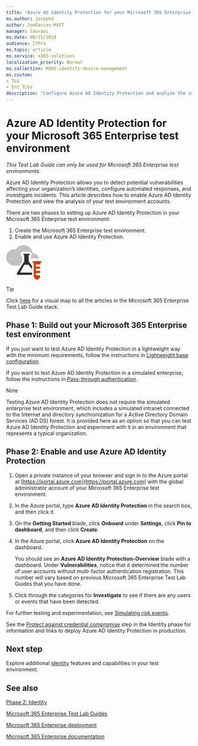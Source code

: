 ```yaml
---
title: "Azure AD Identity Protection for your Microsoft 365 Enterprise test environment"
ms.author: josephd
author: JoeDavies-MSFT
manager: laurawi
ms.date: 08/21/2018
audience: ITPro
ms.topic: article
ms.service: o365-solutions
localization_priority: Normal
ms.collection: M365-identity-device-management
ms.custom: 
- TLG
- Ent_TLGs
description: "Configure Azure AD Identity Protection and analyze the current accounts in your Microsoft 365 Enterprise test environment."
---
```


# Azure AD Identity Protection for your Microsoft 365 Enterprise test environment

*This Test Lab Guide can only be used for Microsoft 365 Enterprise test environments.*

Azure AD Identity Protection allows you to detect potential vulnerabilities affecting your organization’s identities, configure automated responses, and investigate incidents. This article describes how to enable Azure AD Identity Protection and view the analysis of your test environment accounts.

There are two phases to setting up Azure AD Identity Protection in your Microsoft 365 Enterprise test environment:

1. Create the Microsoft 365 Enterprise test environment.
2. Enable and use Azure AD Identity Protection.

![Test Lab Guides for the Microsoft cloud](media/m365-enterprise-test-lab-guides/cloud-tlg-icon.png) 
    
> [!TIP]
> Click [here](media/m365-enterprise-test-lab-guides/Microsoft365EnterpriseTLGStack.pdf) for a visual map to all the articles in the Microsoft 365 Enterprise Test Lab Guide stack.
  
## Phase 1: Build out your Microsoft 365 Enterprise test environment

If you just want to test Azure AD Identity Protection in a lightweight way with the minimum requirements, follow the instructions in [Lightweight base configuration](lightweight-base-configuration-microsoft-365-enterprise.md).
  
If you want to test Azure AD Identity Protection in a simulated enterprise, follow the instructions in [Pass-through authentication](pass-through-auth-m365-ent-test-environment.md).
  
> [!NOTE]
> Testing Azure AD Identity Protection does not require the simulated enterprise test environment, which includes a simulated intranet connected to the Internet and directory synchronization for a Active Directory Domain Services (AD DS) forest. It is provided here as an option so that you can test Azure AD Identity Protection and experiment with it in an environment that represents a typical organization. 
  
## Phase 2: Enable and use Azure AD Identity Protection

1. Open a private instance of your browser and sign in to the Azure portal at [https://portal.azure.com](https://portal.azure.com) with the global administrator account of your Microsoft 365 Enterprise test environment.
2. In the Azure portal, type **Azure AD Identity Protection** in the search box, and then click it.
3. On the **Getting Started** blade, click **Onboard** under **Settings**, click **Pin to dashboard**, and then click **Create**.
4. In the Azure portal, click **Azure AD Identity Protection** on the dashboard. 

   You should see an **Azure AD Identity Protection-Overview** blade with a dashboard. Under **Vulnerabilities**, notice that it determined the number of user accounts without multi-factor authentication registration. This number will vary based on previous Microsoft 365 Enterprise Test Lab Guides that you have done.

5. Click through the categories for **Investigate** to see if there are any users or events that have been detected.

For further testing and experimentation, see [Simulating risk events](https://docs.microsoft.com/azure/active-directory/active-directory-identityprotection-playbook).

See the [Protect against credential compromise](identity-secure-user-sign-ins.md#identity-ident-prot) step in the Identity phase for information and links to deploy Azure AD Identity Protection in production.

## Next step

Explore additional [identity](m365-enterprise-test-lab-guides.md#identity) features and capabilities in your test environment.

## See also

[Phase 2: Identity](identity-infrastructure.md)

[Microsoft 365 Enterprise Test Lab Guides](m365-enterprise-test-lab-guides.md)

[Microsoft 365 Enterprise deployment](deploy-microsoft-365-enterprise.md)

[Microsoft 365 Enterprise documentation](https://docs.microsoft.com/microsoft-365-enterprise/)
